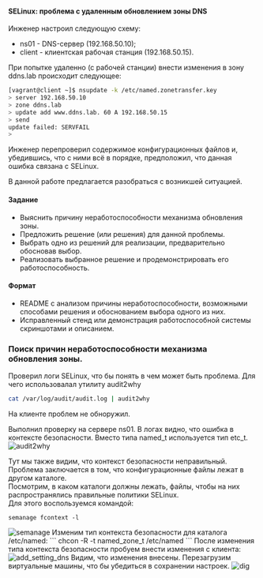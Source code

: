 #### SELinux: проблема с удаленным обновлением зоны DNS

Инженер настроил следующую схему:

- ns01 - DNS-сервер (192.168.50.10);
- client - клиентская рабочая станция (192.168.50.15).

При попытке удаленно (с рабочей станции) внести изменения в зону ddns.lab происходит следующее:
```bash
[vagrant@client ~]$ nsupdate -k /etc/named.zonetransfer.key
> server 192.168.50.10
> zone ddns.lab
> update add www.ddns.lab. 60 A 192.168.50.15
> send
update failed: SERVFAIL
>
```
Инженер перепроверил содержимое конфигурационных файлов и, убедившись, что с ними всё в порядке, предположил, что данная ошибка связана с SELinux.

В данной работе предлагается разобраться с возникшей ситуацией.


#### Задание

- Выяснить причину неработоспособности механизма обновления зоны.
- Предложить решение (или решения) для данной проблемы.
- Выбрать одно из решений для реализации, предварительно обосновав выбор.
- Реализовать выбранное решение и продемонстрировать его работоспособность.


#### Формат

- README с анализом причины неработоспособности, возможными способами решения и обоснованием выбора одного из них.
- Исправленный стенд или демонстрация работоспособной системы скриншотами и описанием.

### Поиск причин неработоспособности механизма обновления зоны.

Проверил логи SELinux, что бы понять в чем может быть проблема. Для чего использовалал утилиту audit2why  
```bash
cat /var/log/audit/audit.log | audit2why
```
На клиенте проблем не обноружил.

Выполнил проверку на сервере ns01.
В логах видно, что ошибка в контексте безопасности. Вместо типа named_t используется тип etc_t.
<image src="./screens/audit2why.jpg" alt="audit2why">

Тут мы также видим, что контекст безопасности неправильный.  
Проблема заключается в том, что конфигурационные файлы лежат в другом каталоге.  
Посмотрим, в каком каталоги должны лежать, файлы, чтобы на них распространялись правильные политики SELinux.  
Для этого воспользуемся командой: 
``` 
semanage fcontext -l
```
<image src="./screens/semanage.jpg" alt="semanage">
Изменим тип контекста безопасности для каталога /etc/named:  
```
chcon -R -t named_zone_t /etc/named  
```
После изменения типа контекста безопасности пробуем внести изменения с клиента:
<image src="./screens/add_setting_dns.jpg" alt="add_setting_dns">
Видим, что изменения внесены. Перезагрузим виртуальные машины, что бы убедиться в сохранении настроек.
<image src="./screens/dig.jpg" alt="dig">